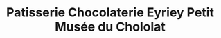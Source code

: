 ---
title: "Patisserie Chocolaterie Eyriey Petit Musée du Chololat"
url: /embrun/patisserie-chocolaterie-eyriey-petit-musee-du-chololat/
shop: Konditorei
---
